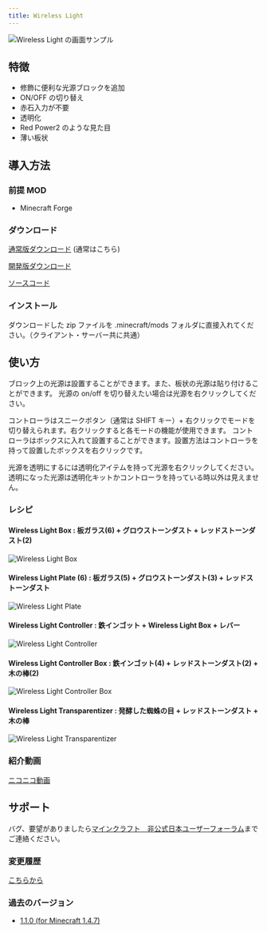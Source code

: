 ```yaml
---
title: Wireless Light
---
```


![Wireless Light の画面サンプル](ScreenshotWirelessLight.png)

## 特徴

- 修飾に便利な光源ブロックを追加
- ON/OFF の切り替え
- 赤石入力が不要
- 透明化
- Red Power2 のような見た目
- 薄い板状


## 導入方法

### 前提 MOD

- Minecraft Forge

### **ダウンロード**

[通常版ダウンロード][release_download] (通常はこちら)

[開発版ダウンロード][dev_download]

[ソースコード][GitHub]

### インストール

ダウンロードした zip ファイルを .minecraft/mods フォルダに直接入れてください。（クライアント・サーバー共に共通）


## 使い方

ブロック上の光源は設置することができます。また、板状の光源は貼り付けることができます。
光源の on/off を切り替えたい場合は光源を右クリックしてください。

コントローラはスニークボタン（通常は SHIFT キー）+ 右クリックでモードを切り替えられます。右クリックすると各モードの機能が使用できます。
コントローラはボックスに入れて設置することができます。設置方法はコントローラを持って設置したボックスを右クリックです。

光源を透明にするには透明化アイテムを持って光源を右クリックしてください。透明になった光源は透明化キットかコントローラを持っている時以外は見えません。

### レシピ

#### Wireless Light Box : 板ガラス(6) + グロウストーンダスト + レッドストーンダスト(2)

![Wireless Light Box](RecipeLightBox.png)

#### Wireless Light Plate (6) : 板ガラス(5) + グロウストーンダスト(3) + レッドストーンダスト

![Wireless Light Plate](RecipeLightPlate.png)

#### Wireless Light Controller : 鉄インゴット + Wireless Light Box + レバー

![Wireless Light Controller](RecipeController.png)

#### Wireless Light Controller Box : 鉄インゴット(4) + レッドストーンダスト(2) + 木の棒(2)

![Wireless Light Controller Box](RecipeControllerBox.png)

#### Wireless Light Transparentizer : 発酵した蜘蛛の目 + レッドストーンダスト + 木の棒

![Wireless Light Transparentizer](RecipeTransparentizer.png)

### 紹介動画

[ニコニコ動画](http://www.nicovideo.jp/watch/sm20711306)


## サポート
バグ、要望がありましたら[マインクラフト　非公式日本ユーザーフォーラム][forum]までご連絡ください。

### 変更履歴

[こちらから](https://github.com/AtoCrafter/WirelessLight/blob/master/ChangeLog.txt)

### 過去のバージョン

- [1.1.0 \(for Minecraft 1.4.7\)](release/WirelessLight.1.1.0.Universal.forMC1.4.7.zip)


[release_download]: https://copy.com/vWmwThJO2tWW
[dev_download]: https://copy.com/YEi6EUK8Ak2q
[forum]: http://forum.minecraftuser.jp/viewtopic.php?f=13&t=4123
[GitHub]: https://github.com/AtoCrafter/WirelessLight
